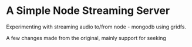 # A Simple Node Streaming Server
Experimenting with streaming audio to/from node - mongodb using gridfs.

A few changes made from the original, mainly support for seeking
